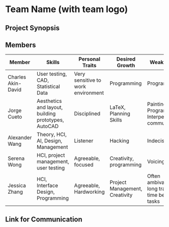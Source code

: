 <h1> Team Name (with team logo) </h1>
<h2> Project Synopsis </h2>

<h2> Members </h2>

<table><thead>
<tr>
<th>Member</th>
<th>Skills</th>
<th>Personal Traits</th>
<th>Desired Growth</th>
<th>Weaknesses</th>
<th>Hat Color</th>
</tr>
</thead><tbody>
<tr>
<td>Charles Akin-David</td>
<td>User testing, CAD, Statistical Data</td>
<td>Very sensitive to work environment</td>
<td>Programming</td>
<td>Programming</td>
<td>Blue</td>
</tr>
<tr>
<td>Jorge Cueto</td>
<td>Aesthetics and layout, building prototypes, AutoCAD</td>
<td>Disciplined</td>
<td>LaTeX, Planning Skills</td>
<td>Painting, Programming, Interpersonal communication</td>
<td>Blue</td>
</tr>
<tr>
<td>Alexander Wang</td>
<td>Theory, HCI, AI, Design, Management</td>
<td>Listener</td>
<td>Hacking</td>
<td>Indecisive</td>
<td>Blue</td>
</tr>
<tr>
<td>Serena Wong</td>
<td>HCI, project management, user testing</td>
<td>Agreeable, focused</td>
<td>Creativity, programming</td>
<td>Voicing opinion</td>
<td>Blue</td>
</tr>
<tr>
<td>Jessica Zhang</td>
<td>HCI, Interface Design, Programming</td>
<td>Agreeable, Hardworking</td>
<td>Project Management, Creativity</td>
<td>Often ambivalent, long transition time between tasks</td>
<td>White</td>
</tr>
</tbody></table>

<h2> Link for Communication </h2>
